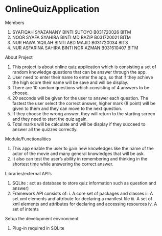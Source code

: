 # OnlineQuizApplication

Members
1.	SYAFIQAH SYAZANANY BINTI SUTOYO	     B031720026     BITM
2.	NOOR SYAFA SYAHIRA BINTI MD RAZIP	     B031720021	BITM
3.	NUR HAWA ‘AQILAH BINTI ABD MAJID	     B031720034	BITS
4.	NUR ASFARINA SAHIRA BINTI NOR AZMAN     B031610407     BITM



About Project
1.	This project is about online quiz application which is consisting a set of random knowledge questions that can be answer through the app.
2.	User need to enter their name to enter the app, so that if they achieve the high score their name will be save and will be display.
3.	There are 10 random questions which consisting of 4 answers to be choose.
4.	20 seconds will be given for the user to answer each question. The fastest the user select the correct answer, higher mark (8 point) will be given to them and they can move to the next question.
5.	If they choose the wrong answer, they will return to the starting screen and they need to start the quiz again.
6.	Total marks will be calculate and will be display if they succeed to answer all the quizzes correctly.



Module/Functionalities
1.	This app enable the user to gain new knowledges like the name of the actor of the movie and many general knowledges that will be ask.
2.	It also can test the user’s ability in remembering and thinking in the shortest time while answering the correct answer.



Libraries/external API’s
1.	SQLite : act as database to store quiz information such as question and answer)
2.	Framework API consists of:
     i.	A core set of packages and classes
    ii.	A set xml elements and attribute for declaring a manifest file
   iii.	A set of xml elements and attributes for declaring and accessing resources
    iv. A set of intents



Setup the development environment
1.	Plug-in required in SQLite
